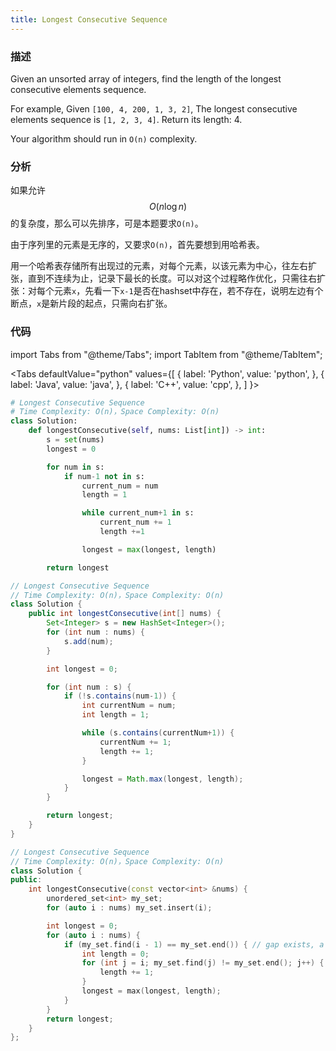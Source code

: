 ```yaml
---
title: Longest Consecutive Sequence
---
```


### 描述

Given an unsorted array of integers, find the length of the longest consecutive elements sequence.

For example,
Given `[100, 4, 200, 1, 3, 2]`,
The longest consecutive elements sequence is `[1, 2, 3, 4]`. Return its length: 4.

Your algorithm should run in `O(n)` complexity.

### 分析

如果允许$$O(n \log n)$$的复杂度，那么可以先排序，可是本题要求`O(n)`。

由于序列里的元素是无序的，又要求`O(n)`，首先要想到用哈希表。

用一个哈希表存储所有出现过的元素，对每个元素，以该元素为中心，往左右扩张，直到不连续为止，记录下最长的长度。可以对这个过程略作优化，只需往右扩张：对每个元素`x`，先看一下`x-1`是否在hashset中存在，若不存在，说明左边有个断点，`x`是新片段的起点，只需向右扩张。

### 代码

import Tabs from "@theme/Tabs";
import TabItem from "@theme/TabItem";

<Tabs
defaultValue="python"
values={[
{ label: 'Python', value: 'python', },
{ label: 'Java', value: 'java', },
{ label: 'C++', value: 'cpp', },
]
}>
<TabItem value="python">

```python
# Longest Consecutive Sequence
# Time Complexity: O(n)，Space Complexity: O(n)
class Solution:
    def longestConsecutive(self, nums: List[int]) -> int:
        s = set(nums)
        longest = 0

        for num in s:
            if num-1 not in s:
                current_num = num
                length = 1

                while current_num+1 in s:
                    current_num += 1
                    length +=1

                longest = max(longest, length)

        return longest
```

</TabItem>
<TabItem value="java">

```java
// Longest Consecutive Sequence
// Time Complexity: O(n)，Space Complexity: O(n)
class Solution {
    public int longestConsecutive(int[] nums) {
        Set<Integer> s = new HashSet<Integer>();
        for (int num : nums) {
            s.add(num);
        }

        int longest = 0;

        for (int num : s) {
            if (!s.contains(num-1)) {
                int currentNum = num;
                int length = 1;

                while (s.contains(currentNum+1)) {
                    currentNum += 1;
                    length += 1;
                }

                longest = Math.max(longest, length);
            }
        }

        return longest;
    }
}
```

</TabItem>
<TabItem value="cpp">

```cpp
// Longest Consecutive Sequence
// Time Complexity: O(n)，Space Complexity: O(n)
class Solution {
public:
    int longestConsecutive(const vector<int> &nums) {
        unordered_set<int> my_set;
        for (auto i : nums) my_set.insert(i);

        int longest = 0;
        for (auto i : nums) {
            if (my_set.find(i - 1) == my_set.end()) { // gap exists, a new streak starts
                int length = 0;
                for (int j = i; my_set.find(j) != my_set.end(); j++) {
                    length += 1;
                }
                longest = max(longest, length);
            }
        }
        return longest;
    }
};
```

</TabItem>
</Tabs>
